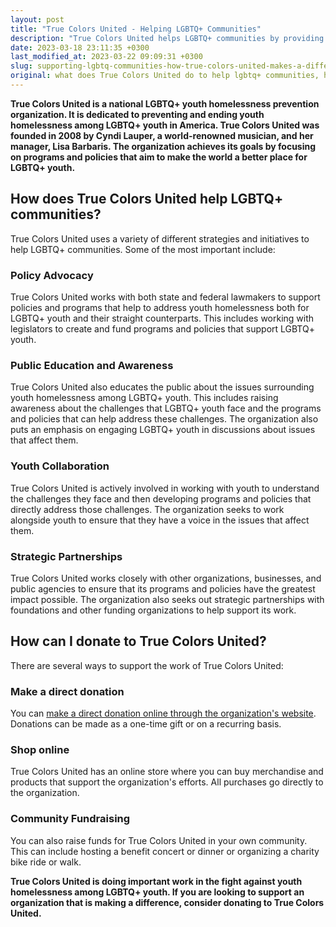 ```yaml
---
layout: post
title: "True Colors United - Helping LGBTQ+ Communities"
description: "True Colors United helps LGBTQ+ communities by providing resources, support, and advocacy. They achieve this through collaborations, education, and awareness campaigns. You can make a donation on their website to support their mission."
date: 2023-03-18 23:11:35 +0300
last_modified_at: 2023-03-22 09:09:31 +0300
slug: supporting-lgbtq-communities-how-true-colors-united-makes-a-difference-and-ways-to-donate
original: what does True Colors United do to help lgbtq+ communities, how do they do it, how can i donate?
---
```

**True Colors United is a national LGBTQ+ youth homelessness prevention organization. It is dedicated to preventing and ending youth homelessness among LGBTQ+ youth in America. True Colors United was founded in 2008 by Cyndi Lauper, a world-renowned musician, and her manager, Lisa Barbaris. The organization achieves its goals by focusing on programs and policies that aim to make the world a better place for LGBTQ+ youth.**

## How does True Colors United help LGBTQ+ communities?

True Colors United uses a variety of different strategies and initiatives to help LGBTQ+ communities. Some of the most important include:

### Policy Advocacy

True Colors United works with both state and federal lawmakers to support policies and programs that help to address youth homelessness both for LGBTQ+ youth and their straight counterparts. This includes working with legislators to create and fund programs and policies that support LGBTQ+ youth.

### Public Education and Awareness

True Colors United also educates the public about the issues surrounding youth homelessness among LGBTQ+ youth. This includes raising awareness about the challenges that LGBTQ+ youth face and the programs and policies that can help address these challenges. The organization also puts an emphasis on engaging LGBTQ+ youth in discussions about issues that affect them.

### Youth Collaboration

True Colors United is actively involved in working with youth to understand the challenges they face and then developing programs and policies that directly address those challenges. The organization seeks to work alongside youth to ensure that they have a voice in the issues that affect them.

### Strategic Partnerships

True Colors United works closely with other organizations, businesses, and public agencies to ensure that its programs and policies have the greatest impact possible. The organization also seeks out strategic partnerships with foundations and other funding organizations to help support its work.

## How can I donate to True Colors United?

There are several ways to support the work of True Colors United:

### Make a direct donation

You can [make a direct donation online through the organization's website](https://truecolorsunited.org/). Donations can be made as a one-time gift or on a recurring basis.

### Shop online

True Colors United has an online store where you can buy merchandise and products that support the organization's efforts. All purchases go directly to the organization.

### Community Fundraising

You can also raise funds for True Colors United in your own community. This can include hosting a benefit concert or dinner or organizing a charity bike ride or walk.

**True Colors United is doing important work in the fight against youth homelessness among LGBTQ+ youth. If you are looking to support an organization that is making a difference, consider donating to True Colors United.**